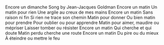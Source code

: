Encore un dimanche
Song by
Jean-Jacques Goldman
Encore un matin
Un matin pour rien
Une argile au creux de mes mains
Encore un matin
Sans raison ni fin
Si rien ne trace son chemin
Matin pour donner
Ou bien matin pour prendre
Pour oublier ou pour apprendre
Matin pour aimer, maudire ou mépriser
Laisser tomber ou résister
Encore un matin
Qui cherche et qui doute
Matin perdu cherche une route
Encore un matin
Du pire ou du mieux
À éteindre ou mettre le feu